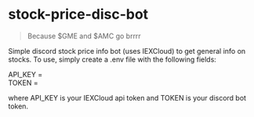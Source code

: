 # stock-price-disc-bot
> Because $GME and $AMC go brrrr  

Simple discord stock price info bot (uses IEXCloud) to get general info on stocks.
To use, simply create a .env file with the following fields:  

API_KEY =  
TOKEN =  

where API_KEY is your IEXCloud api token and TOKEN is your discord bot token.
